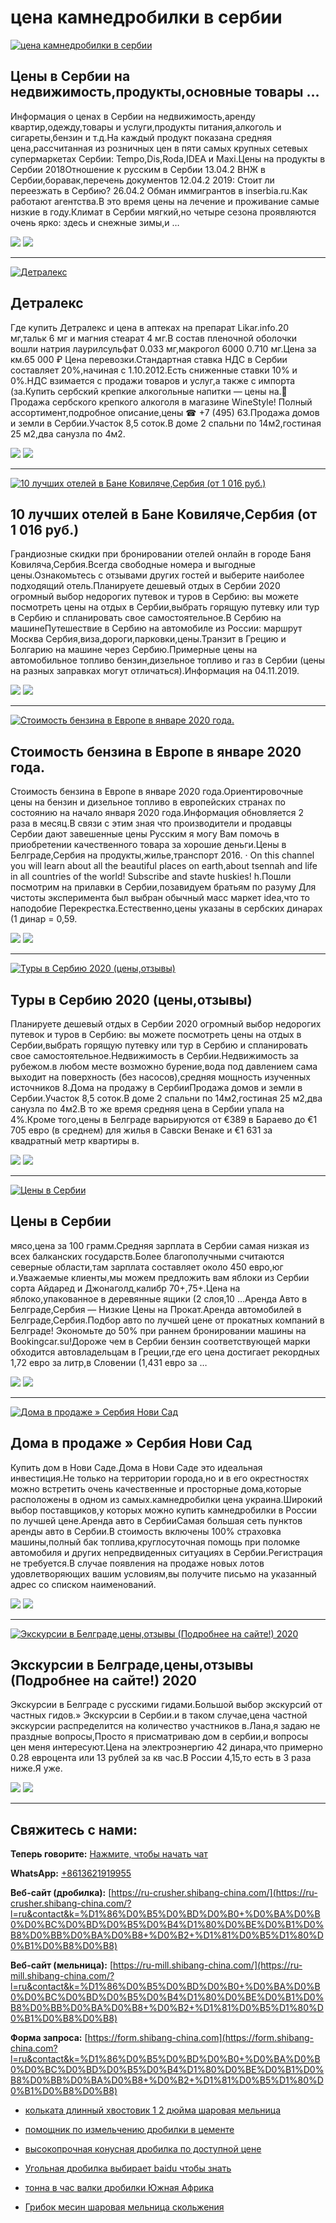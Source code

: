 # цена камнедробилки в сербии

<a href="https://swt.shibang-china.com/?l=ru&img&k=%D1%86%D0%B5%D0%BD%D0%B0+%D0%BA%D0%B0%D0%BC%D0%BD%D0%B5%D0%B4%D1%80%D0%BE%D0%B1%D0%B8%D0%BB%D0%BA%D0%B8+%D0%B2+%D1%81%D0%B5%D1%80%D0%B1%D0%B8%D0%B8" target="_blank">![цена камнедробилки в сербии](http://static.shibang-china.com/all-800x300/1417.jpg)</a>

## Цены в Сербии на недвижимость,продукты,основные товары …
Информация о ценах в Сербии на недвижимость,аренду квартир,одежду,товары и услуги,продукты питания,алкоголь и сигареты,бензин и т.д.На каждый продукт показана средняя цена,рассчитанная из розничных цен в пяти самых крупных сетевых супермаркетах Сербии: Tempo,Dis,Roda,IDEA и Maxi.Цены на продукты в Сербии 2018Отношение к русским в Сербии 13.04.2 ВНЖ в Сербии,боравак,перечень документов 12.04.2 2019: Стоит ли переезжать в Сербию? 26.04.2 Обман иммигрантов в inserbia.ru.Как работают агентства.В это время цены на лечение и проживание самые низкие в году.Климат в Сербии мягкий,но четыре сезона проявляются очень ярко: здесь и снежные зимы,и …


<a href="https://whatsapp.shibangsoft.com/WhatsApp.php" target="_blank" title="WhatsApp">![](http://static.shibang-china.com/icon/whatsapp.png)</a> <a href="https://swt.shibang-china.com/?l=ru&icon&k=%D1%86%D0%B5%D0%BD%D0%B0+%D0%BA%D0%B0%D0%BC%D0%BD%D0%B5%D0%B4%D1%80%D0%BE%D0%B1%D0%B8%D0%BB%D0%BA%D0%B8+%D0%B2+%D1%81%D0%B5%D1%80%D0%B1%D0%B8%D0%B8" target="_blank">![](http://static.shibang-china.com/icon/chat-ru.png)</a>

---

<a href="https://swt.shibang-china.com/?l=ru&img&k=%D1%86%D0%B5%D0%BD%D0%B0+%D0%BA%D0%B0%D0%BC%D0%BD%D0%B5%D0%B4%D1%80%D0%BE%D0%B1%D0%B8%D0%BB%D0%BA%D0%B8+%D0%B2+%D1%81%D0%B5%D1%80%D0%B1%D0%B8%D0%B8" target="_blank">![Детралекс](http://static.shibang-china.com/all-800x300/935.jpg)</a>

## Детралекс
Где купить Детралекс и цена в аптеках на препарат Likar.info.20 мг,тальк 6 мг и магния стеарат 4 мг.В состав пленочной оболочки вошли натрия лаурилсульфат 0.033 мг,макрогол 6000 0.710 мг.Цена за км.65 000 ₽ Цена перевозки.Стандартная ставка НДС в Сербии составляет 20%,начиная с 1.10.2012.Есть сниженные ставки 10% и 0%.НДС взимается с продажи товаров и услуг,а также с импорта (за.Купить сербский крепкие алкогольные напитки — цены на.🍷 Продажа сербского крепкого алкоголя в магазине WineStyle! Полный ассортимент,подробное описание,цены ☎ +7 (495) 63.Продажа домов и земли в Сербии.Участок 8,5 соток.В доме 2 спальни по 14м2,гостиная 25 м2,два санузла по 4м2.


<a href="https://whatsapp.shibangsoft.com/WhatsApp.php" target="_blank" title="WhatsApp">![](http://static.shibang-china.com/icon/whatsapp.png)</a> <a href="https://swt.shibang-china.com/?l=ru&icon&k=%D1%86%D0%B5%D0%BD%D0%B0+%D0%BA%D0%B0%D0%BC%D0%BD%D0%B5%D0%B4%D1%80%D0%BE%D0%B1%D0%B8%D0%BB%D0%BA%D0%B8+%D0%B2+%D1%81%D0%B5%D1%80%D0%B1%D0%B8%D0%B8" target="_blank">![](http://static.shibang-china.com/icon/chat-ru.png)</a>

---

<a href="https://swt.shibang-china.com/?l=ru&img&k=%D1%86%D0%B5%D0%BD%D0%B0+%D0%BA%D0%B0%D0%BC%D0%BD%D0%B5%D0%B4%D1%80%D0%BE%D0%B1%D0%B8%D0%BB%D0%BA%D0%B8+%D0%B2+%D1%81%D0%B5%D1%80%D0%B1%D0%B8%D0%B8" target="_blank">![10 лучших отелей в Бане Ковиляче,Сербия (от 1 016 руб.)](http://static.shibang-china.com/all-800x300/1309.jpg)</a>

## 10 лучших отелей в Бане Ковиляче,Сербия (от 1 016 руб.)
Грандиозные скидки при бронировании отелей онлайн в городе Баня Ковиляча,Сербия.Всегда свободные номера и выгодные цены.Ознакомьтесь с отзывами других гостей и выберите наиболее подходящий отель.Планируете дешевый отдых в Сербии 2020 огромный выбор недорогих путевок и туров в Сербию: вы можете посмотреть цены на отдых в Сербии,выбрать горящую путевку или тур в Сербию и спланировать свое самостоятельное.В Сербию на машинеПутешествие в Сербию на автомобиле из России: маршрут Москва Сербия,виза,дороги,парковки,цены.Транзит в Грецию и Болгарию на машине через Сербию.Примерные цены на автомобильное топливо бензин,дизельное топливо и газ в Сербии (цены на разных заправках могут отличаться).Информация на 04.11.2019.


<a href="https://whatsapp.shibangsoft.com/WhatsApp.php" target="_blank" title="WhatsApp">![](http://static.shibang-china.com/icon/whatsapp.png)</a> <a href="https://swt.shibang-china.com/?l=ru&icon&k=%D1%86%D0%B5%D0%BD%D0%B0+%D0%BA%D0%B0%D0%BC%D0%BD%D0%B5%D0%B4%D1%80%D0%BE%D0%B1%D0%B8%D0%BB%D0%BA%D0%B8+%D0%B2+%D1%81%D0%B5%D1%80%D0%B1%D0%B8%D0%B8" target="_blank">![](http://static.shibang-china.com/icon/chat-ru.png)</a>

---

<a href="https://swt.shibang-china.com/?l=ru&img&k=%D1%86%D0%B5%D0%BD%D0%B0+%D0%BA%D0%B0%D0%BC%D0%BD%D0%B5%D0%B4%D1%80%D0%BE%D0%B1%D0%B8%D0%BB%D0%BA%D0%B8+%D0%B2+%D1%81%D0%B5%D1%80%D0%B1%D0%B8%D0%B8" target="_blank">![Стоимость бензина в Европе в январе 2020 года.](http://static.shibang-china.com/all-800x300/30.jpg)</a>

## Стоимость бензина в Европе в январе 2020 года.
Стоимость бензина в Европе в январе 2020 года.Ориентировочные цены на бензин и дизельное топливо в европейских странах по состоянию на начало января 2020 года.Информация обновляется 2 раза в месяц.В связи с этим зная что производители и продавцы Сербии дают завешенные цены Русским я могу Вам помочь в приобретении качественного товара за хорошие деньги.Цены в Белграде,Сербия на продукты,жилье,транспорт 2016.&nbsp;&#0183;&#32;On this channel you will learn about all the beautiful places on earth,about tsennah and life in all countries of the world! Subscribe and stavte huskies! h.Пошли посмотрим на прилавки в Сербии,позавидуем братьям по разуму Для чистоты эксперимента был выбран обычный масс маркет idea,что то наподобие Перекрестка.Естественно,цены указаны в сербских динарах (1 динар = 0,59.


<a href="https://whatsapp.shibangsoft.com/WhatsApp.php" target="_blank" title="WhatsApp">![](http://static.shibang-china.com/icon/whatsapp.png)</a> <a href="https://swt.shibang-china.com/?l=ru&icon&k=%D1%86%D0%B5%D0%BD%D0%B0+%D0%BA%D0%B0%D0%BC%D0%BD%D0%B5%D0%B4%D1%80%D0%BE%D0%B1%D0%B8%D0%BB%D0%BA%D0%B8+%D0%B2+%D1%81%D0%B5%D1%80%D0%B1%D0%B8%D0%B8" target="_blank">![](http://static.shibang-china.com/icon/chat-ru.png)</a>

---

<a href="https://swt.shibang-china.com/?l=ru&img&k=%D1%86%D0%B5%D0%BD%D0%B0+%D0%BA%D0%B0%D0%BC%D0%BD%D0%B5%D0%B4%D1%80%D0%BE%D0%B1%D0%B8%D0%BB%D0%BA%D0%B8+%D0%B2+%D1%81%D0%B5%D1%80%D0%B1%D0%B8%D0%B8" target="_blank">![Туры в Сербию 2020 (цены,отзывы)](http://static.shibang-china.com/all-800x300/1208.jpg)</a>

## Туры в Сербию 2020 (цены,отзывы)
Планируете дешевый отдых в Сербии 2020 огромный выбор недорогих путевок и туров в Сербию: вы можете посмотреть цены на отдых в Сербии,выбрать горящую путевку или тур в Сербию и спланировать свое самостоятельное.Недвижимость в Сербии.Недвижимость за рубежом.в любом месте возможно бурение,вода под давлением сама выходит на поверхность (без насосов),средняя мощность изученных источников 8.Дома на продажу в СербииПродажа домов и земли в Сербии.Участок 8,5 соток.В доме 2 спальни по 14м2,гостиная 25 м2,два санузла по 4м2.В то же время средняя цена в Сербии упала на 4%.Кроме того,цены в Белграде варьируются от €389 в Бараево до €1 705 евро (в среднем) для жилья в Савски Венаке и €1 631 за квадратный метр квартиры в.


<a href="https://whatsapp.shibangsoft.com/WhatsApp.php" target="_blank" title="WhatsApp">![](http://static.shibang-china.com/icon/whatsapp.png)</a> <a href="https://swt.shibang-china.com/?l=ru&icon&k=%D1%86%D0%B5%D0%BD%D0%B0+%D0%BA%D0%B0%D0%BC%D0%BD%D0%B5%D0%B4%D1%80%D0%BE%D0%B1%D0%B8%D0%BB%D0%BA%D0%B8+%D0%B2+%D1%81%D0%B5%D1%80%D0%B1%D0%B8%D0%B8" target="_blank">![](http://static.shibang-china.com/icon/chat-ru.png)</a>

---

<a href="https://swt.shibang-china.com/?l=ru&img&k=%D1%86%D0%B5%D0%BD%D0%B0+%D0%BA%D0%B0%D0%BC%D0%BD%D0%B5%D0%B4%D1%80%D0%BE%D0%B1%D0%B8%D0%BB%D0%BA%D0%B8+%D0%B2+%D1%81%D0%B5%D1%80%D0%B1%D0%B8%D0%B8" target="_blank">![Цены в Сербии](http://static.shibang-china.com/all-800x300/1108.jpg)</a>

## Цены в Сербии
мясо,цена за 100 грамм.Средняя зарплата в Сербии самая низкая из всех балканских государств.Более благополучными считаются северные области,там зарплата составляет около 450 евро,юг и.Уважаемые клиенты,мы можем предложить вам яблоки из Сербии сорта Айдаред и Джонаголд,калибр 70+,75+.Цена на яблоко,упакованное в деревянные ящики (2 слоя,10 …Аренда Авто в Белграде,Сербия — Низкие Цены на Прокат.Аренда автомобилей в Белграде,Сербия.Подбор авто по лучшей цене от прокатных компаний в Белграде! Экономьте до 50% при раннем бронировании машины на Bookingcar.su!Дороже чем в Сербии бензин соответствующей марки обходится автовладельцам в Греции,где его цена достигает рекордных 1,72 евро за литр,в Словении (1,431 евро за …


<a href="https://whatsapp.shibangsoft.com/WhatsApp.php" target="_blank" title="WhatsApp">![](http://static.shibang-china.com/icon/whatsapp.png)</a> <a href="https://swt.shibang-china.com/?l=ru&icon&k=%D1%86%D0%B5%D0%BD%D0%B0+%D0%BA%D0%B0%D0%BC%D0%BD%D0%B5%D0%B4%D1%80%D0%BE%D0%B1%D0%B8%D0%BB%D0%BA%D0%B8+%D0%B2+%D1%81%D0%B5%D1%80%D0%B1%D0%B8%D0%B8" target="_blank">![](http://static.shibang-china.com/icon/chat-ru.png)</a>

---

<a href="https://swt.shibang-china.com/?l=ru&img&k=%D1%86%D0%B5%D0%BD%D0%B0+%D0%BA%D0%B0%D0%BC%D0%BD%D0%B5%D0%B4%D1%80%D0%BE%D0%B1%D0%B8%D0%BB%D0%BA%D0%B8+%D0%B2+%D1%81%D0%B5%D1%80%D0%B1%D0%B8%D0%B8" target="_blank">![Дома в продаже &#187; Сербия Нови Сад](http://static.shibang-china.com/all-800x300/678.jpg)</a>

## Дома в продаже &#187; Сербия Нови Сад
Купить дом в Нови Саде.Дома в Нови Саде это идеальная инвестиция.Не только на территории города,но и в его окрестностях можно встретить очень качественные и просторные дома,которые расположены в одном из самых.камнедробилки цена украина.Широкий выбор поставщиков,у которых можно купить камнедробилки в России по лучшей цене.Аренда авто в СербииСамая большая сеть пунктов аренды авто в Сербии.В стоимость включены 100% страховка машины,полный бак топлива,круглосуточная помощь при поломке автомобиля и других непредвиденных ситуациях в Сербии.Регистрация не требуется.В случае появления на продаже новых лотов удовлетворяющих вашим условиям,вы получите письмо на указанный адрес со списком наименований.


<a href="https://whatsapp.shibangsoft.com/WhatsApp.php" target="_blank" title="WhatsApp">![](http://static.shibang-china.com/icon/whatsapp.png)</a> <a href="https://swt.shibang-china.com/?l=ru&icon&k=%D1%86%D0%B5%D0%BD%D0%B0+%D0%BA%D0%B0%D0%BC%D0%BD%D0%B5%D0%B4%D1%80%D0%BE%D0%B1%D0%B8%D0%BB%D0%BA%D0%B8+%D0%B2+%D1%81%D0%B5%D1%80%D0%B1%D0%B8%D0%B8" target="_blank">![](http://static.shibang-china.com/icon/chat-ru.png)</a>

---

<a href="https://swt.shibang-china.com/?l=ru&img&k=%D1%86%D0%B5%D0%BD%D0%B0+%D0%BA%D0%B0%D0%BC%D0%BD%D0%B5%D0%B4%D1%80%D0%BE%D0%B1%D0%B8%D0%BB%D0%BA%D0%B8+%D0%B2+%D1%81%D0%B5%D1%80%D0%B1%D0%B8%D0%B8" target="_blank">![Экскурсии в Белграде,цены,отзывы (Подробнее на сайте!) 2020](http://static.shibang-china.com/all-800x300/1341.jpg)</a>

## Экскурсии в Белграде,цены,отзывы (Подробнее на сайте!) 2020
Экскурсии в Белграде с русскими гидами.Большой выбор экскурсий от частных гидов.&#187; Экскурсии в Сербии.и в таком случае,цена частной экскурсии распределится на количество участников в.Лана,я задаю не праздные вопросы,Просто я присматриваю дом в сербии,и вопросы цен меня интересуют.Цена на электроэнергию 42 динара,что примерно 0.28 евроцента или 13 рублей за кв час.В России 4,15,то есть в 3 раза ниже.Я уже.

<a href="https://whatsapp.shibangsoft.com/WhatsApp.php" target="_blank" title="WhatsApp">![](http://static.shibang-china.com/icon/whatsapp.png)</a> <a href="https://swt.shibang-china.com/?l=ru&icon&k=%D1%86%D0%B5%D0%BD%D0%B0+%D0%BA%D0%B0%D0%BC%D0%BD%D0%B5%D0%B4%D1%80%D0%BE%D0%B1%D0%B8%D0%BB%D0%BA%D0%B8+%D0%B2+%D1%81%D0%B5%D1%80%D0%B1%D0%B8%D0%B8" target="_blank">![](http://static.shibang-china.com/icon/chat-ru.png)</a>

---
## Свяжитесь с нами:

**Теперь говорите:** [Нажмите, чтобы начать чат](https://swt.shibang-china.com?l=ru&contact&k=%D1%86%D0%B5%D0%BD%D0%B0+%D0%BA%D0%B0%D0%BC%D0%BD%D0%B5%D0%B4%D1%80%D0%BE%D0%B1%D0%B8%D0%BB%D0%BA%D0%B8+%D0%B2+%D1%81%D0%B5%D1%80%D0%B1%D0%B8%D0%B8)

**WhatsApp:**  [+8613621919955](https://whatsapp.shibangsoft.com/WhatsApp.php)

**Веб-сайт (дробилка):** [https://ru-crusher.shibang-china.com/](https://ru-crusher.shibang-china.com/?l=ru&contact&k=%D1%86%D0%B5%D0%BD%D0%B0+%D0%BA%D0%B0%D0%BC%D0%BD%D0%B5%D0%B4%D1%80%D0%BE%D0%B1%D0%B8%D0%BB%D0%BA%D0%B8+%D0%B2+%D1%81%D0%B5%D1%80%D0%B1%D0%B8%D0%B8)

**Веб-сайт (мельница):** [https://ru-mill.shibang-china.com/](https://ru-mill.shibang-china.com/?l=ru&contact&k=%D1%86%D0%B5%D0%BD%D0%B0+%D0%BA%D0%B0%D0%BC%D0%BD%D0%B5%D0%B4%D1%80%D0%BE%D0%B1%D0%B8%D0%BB%D0%BA%D0%B8+%D0%B2+%D1%81%D0%B5%D1%80%D0%B1%D0%B8%D0%B8)

**Форма запроса:** [https://form.shibang-china.com](https://form.shibang-china.com?l=ru&contact&k=%D1%86%D0%B5%D0%BD%D0%B0+%D0%BA%D0%B0%D0%BC%D0%BD%D0%B5%D0%B4%D1%80%D0%BE%D0%B1%D0%B8%D0%BB%D0%BA%D0%B8+%D0%B2+%D1%81%D0%B5%D1%80%D0%B1%D0%B8%D0%B8)

* [кольката длинный хвостовик 1 2 дюйма шаровая мельница](../121/%D0%BA%D0%BE%D0%BB%D1%8C%D0%BA%D0%B0%D1%82%D0%B0%20%D0%B4%D0%BB%D0%B8%D0%BD%D0%BD%D1%8B%D0%B9%20%D1%85%D0%B2%D0%BE%D1%81%D1%82%D0%BE%D0%B2%D0%B8%D0%BA%201%202%20%D0%B4%D1%8E%D0%B9%D0%BC%D0%B0%20%D1%88%D0%B0%D1%80%D0%BE%D0%B2%D0%B0%D1%8F%20%D0%BC%D0%B5%D0%BB%D1%8C%D0%BD%D0%B8%D1%86%D0%B0.md)

* [помощник по измельчению дробилки в цементе](../121/%D0%BF%D0%BE%D0%BC%D0%BE%D1%89%D0%BD%D0%B8%D0%BA%20%D0%BF%D0%BE%20%D0%B8%D0%B7%D0%BC%D0%B5%D0%BB%D1%8C%D1%87%D0%B5%D0%BD%D0%B8%D1%8E%20%D0%B4%D1%80%D0%BE%D0%B1%D0%B8%D0%BB%D0%BA%D0%B8%20%D0%B2%20%D1%86%D0%B5%D0%BC%D0%B5%D0%BD%D1%82%D0%B5.md)

* [высокопрочная конусная дробилка по доступной цене](../121/%D0%B2%D1%8B%D1%81%D0%BE%D0%BA%D0%BE%D0%BF%D1%80%D0%BE%D1%87%D0%BD%D0%B0%D1%8F%20%D0%BA%D0%BE%D0%BD%D1%83%D1%81%D0%BD%D0%B0%D1%8F%20%D0%B4%D1%80%D0%BE%D0%B1%D0%B8%D0%BB%D0%BA%D0%B0%20%D0%BF%D0%BE%20%D0%B4%D0%BE%D1%81%D1%82%D1%83%D0%BF%D0%BD%D0%BE%D0%B9%20%D1%86%D0%B5%D0%BD%D0%B5.md)

* [Угольная дробилка выбирает baidu чтобы знать](../122/%D0%A3%D0%B3%D0%BE%D0%BB%D1%8C%D0%BD%D0%B0%D1%8F%20%D0%B4%D1%80%D0%BE%D0%B1%D0%B8%D0%BB%D0%BA%D0%B0%20%D0%B2%D1%8B%D0%B1%D0%B8%D1%80%D0%B0%D0%B5%D1%82%20baidu%20%D1%87%D1%82%D0%BE%D0%B1%D1%8B%20%D0%B7%D0%BD%D0%B0%D1%82%D1%8C.md)

* [тонна в час валки дробилки Южная Африка](../125/%D1%82%D0%BE%D0%BD%D0%BD%D0%B0%20%D0%B2%20%D1%87%D0%B0%D1%81%20%D0%B2%D0%B0%D0%BB%D0%BA%D0%B8%20%D0%B4%D1%80%D0%BE%D0%B1%D0%B8%D0%BB%D0%BA%D0%B8%20%D0%AE%D0%B6%D0%BD%D0%B0%D1%8F%20%D0%90%D1%84%D1%80%D0%B8%D0%BA%D0%B0.md)

* [Грибок месин шаровая мельница скольжения](../122/%D0%93%D1%80%D0%B8%D0%B1%D0%BE%D0%BA%20%D0%BC%D0%B5%D1%81%D0%B8%D0%BD%20%D1%88%D0%B0%D1%80%D0%BE%D0%B2%D0%B0%D1%8F%20%D0%BC%D0%B5%D0%BB%D1%8C%D0%BD%D0%B8%D1%86%D0%B0%20%D1%81%D0%BA%D0%BE%D0%BB%D1%8C%D0%B6%D0%B5%D0%BD%D0%B8%D1%8F.md)
